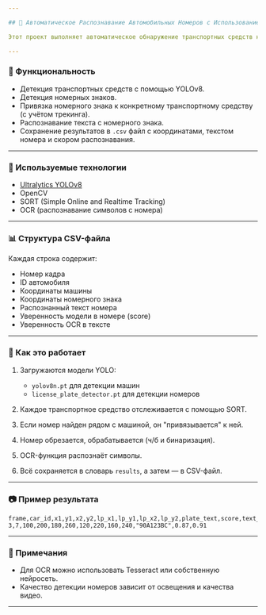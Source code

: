 ```yaml
---

## 🚗 Автоматическое Распознавание Автомобильных Номеров с Использованием YOLOv8 и SORT

Этот проект выполняет автоматическое обнаружение транспортных средств на видео, распознаёт номера автомобилей и сохраняет результаты в CSV-файл. В основе используются модели YOLOv8 и алгоритм трекинга SORT.

---
```


### 📌 Функциональность

* Детекция транспортных средств с помощью YOLOv8.
* Детекция номерных знаков.
* Привязка номерного знака к конкретному транспортному средству (с учётом трекинга).
* Распознавание текста с номерного знака.
* Сохранение результатов в `.csv` файл с координатами, текстом номера и скором распознавания.

---

### 🧩 Используемые технологии

* [Ultralytics YOLOv8](https://github.com/ultralytics/ultralytics)
* OpenCV
* SORT (Simple Online and Realtime Tracking)
* OCR (распознавание символов с номера)

---


### 📊 Структура CSV-файла

Каждая строка содержит:

* Номер кадра
* ID автомобиля
* Координаты машины
* Координаты номерного знака
* Распознанный текст номера
* Уверенность модели в номере (score)
* Уверенность OCR в тексте

---

### 🧠 Как это работает

1. Загружаются модели YOLO:

   * `yolov8n.pt` для детекции машин
   * `license_plate_detector.pt` для детекции номеров
2. Каждое транспортное средство отслеживается с помощью SORT.
3. Если номер найден рядом с машиной, он "привязывается" к ней.
4. Номер обрезается, обрабатывается (ч/б и бинаризация).
5. OCR-функция распознаёт символы.
6. Всё сохраняется в словарь `results`, а затем — в CSV-файл.

---

### 📷 Пример результата

```csv
frame,car_id,x1,y1,x2,y2,lp_x1,lp_y1,lp_x2,lp_y2,plate_text,score,text_score
3,7,100,200,180,260,120,220,160,240,"90A123BC",0.87,0.91
```

---

### 📌 Примечания

* Для OCR можно использовать Tesseract или собственную нейросеть.
* Качество детекции номеров зависит от освещения и качества видео.

---
